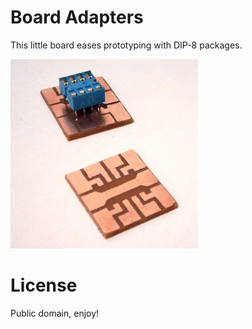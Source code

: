 # Board Adapters

This little board eases prototyping with DIP-8 packages.

![Adapter board](https://raw.githubusercontent.com/dardosordi/board-adapters/master/adapters-300.jpg)

# License

Public domain, enjoy!
